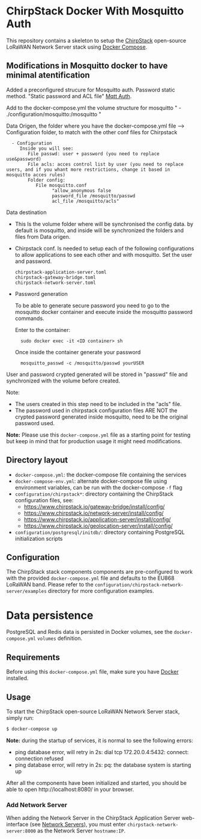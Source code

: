 # ChirpStack Docker With Mosquitto Auth
This repository contains a skeleton to setup the [ChirpStack](https://www.chirpstack.io)
open-source LoRaWAN Network Server stack using [Docker Compose](https://docs.docker.com/compose/).

## Modifications in Mosquitto docker to have minimal atentification

Added a preconfigured strucure for Mosquitto auth. Password static method. "Static password and ACL file" [Mqtt Auth](https://www.chirpstack.io/project/guides/mqtt-authentication/).

   Add to the docker-compose.yml the volume structure for mosquitto " - ./configuration/mosquitto:/mosquitto "

   Data Origen, the folder where you have the docker-compose.yml file --> Configuration folder, to match with the other conf files for Chirpstack

      - Configuration
         Inside you will see:
            File passwd: user + password (you need to replace use&password) 
            File acls: acces control list by user (you need to replace users, and if you whant more restrictions, change it based in mosquitto acces rules)
            Folder config:
               File mosquitto.conf
                     "allow_anonymous false
                     password_file /mosquitto/passwd
                     acl_file /mosquitto/acls"
   Data destination

-	This Is the volume folder where will be synchronised the config data. by default is mosquitto, and inside will be synchronized the folders and files from Data origen.

-	Chirpstack conf.
	Is needed to setup each of the following configurations to allow applications to see each other and with mosquitto.
	Set the user and password.	 

		chirpstack-application-server.toml
		chirpstack-gateway-bridge.toml
		chirpstack-network-server.toml


* Password generation

	To be able to generate secure password you need to go to the mosquitto docker container and execute inside the mosquitto password commands.

	Enter to the container:
	
	    sudo docker exec -it <ID container> sh
	Once inside the container generate your password

	    mosquitto_passwd -c /mosquitto/passwd yourUSER
User and password crypted generated will be stored in "passwd" file and synchronized with the volume before created. 

Note:
- The users created in this step need to be included in the "acls" file.
- The password used in chirpstack configuration files ARE NOT the crypted password generated inside mosquitto, need to be the original password used.



**Note:** Please use this `docker-compose.yml` file as a starting point for testing
but keep in mind that for production usage it might need modifications. 

## Directory layout

* `docker-compose.yml`: the docker-compose file containing the services
* `docker-compose-env.yml`: alternate docker-compose file using environment variables, can be run with the docker-compose `-f` flag
* `configuration/chirpstack*`: directory containing the ChirpStack configuration files, see:
    * https://www.chirpstack.io/gateway-bridge/install/config/
    * https://www.chirpstack.io/network-server/install/config/
    * https://www.chirpstack.io/application-server/install/config/
    * https://www.chirpstack.io/geolocation-server/install/config/
* `configuration/postgresql/initdb/`: directory containing PostgreSQL initialization scripts

## Configuration

The ChirpStack stack components components are pre-configured to work with the provided
`docker-compose.yml` file and defaults to the EU868 LoRaWAN band. Please refer
to the `configuration/chirpstack-network-server/examples` directory for more configuration
examples.

# Data persistence

PostgreSQL and Redis data is persisted in Docker volumes, see the `docker-compose.yml`
`volumes` definition.

## Requirements

Before using this `docker-compose.yml` file, make sure you have [Docker](https://www.docker.com/community-edition)
installed.

## Usage

To start the ChirpStack open-source LoRaWAN Network Server stack, simply run:

```bash
$ docker-compose up
```

**Note:** during the startup of services, it is normal to see the following errors:

* ping database error, will retry in 2s: dial tcp 172.20.0.4:5432: connect: connection refused
* ping database error, will retry in 2s: pq: the database system is starting up


After all the components have been initialized and started, you should be able
to open http://localhost:8080/ in your browser.

### Add Network Server

When adding the Network Server in the ChirpStack Application Server web-interface
(see [Network Servers](https://www.chirpstack.io/application-server/use/network-servers/)),
you must enter `chirpstack-network-server:8000` as the Network Server `hostname:IP`.
